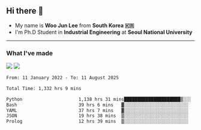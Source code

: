 ## Hi there 👋

- My name is **Woo Jun Lee** from **South Korea 🇰🇷**
- I'm Ph.D Student in **Industrial Engineering** at **Seoul National University**

---

### What I've made

<a href="https://share.streamlit.io/tomtom1103/kuiai_hackathon_2022/main/JL_app.py"><img src="https://img.shields.io/badge/Journey Lee-161B22?style=for-the-badge&logo=streamlit&logoColor=FF4B4B"/></a> <a href="https://jeon-100.github.io/Dangzang/"><img src="https://img.shields.io/badge/당신을 위한 장학금, 당장!-161B22?style=for-the-badge&logo=react&logoColor=#61DAFB"/></a>

<!--START_SECTION:waka-->

```txt
From: 11 January 2022 - To: 11 August 2025

Total Time: 1,332 hrs 9 mins

Python                     1,138 hrs 31 mins█████████████████████▒░░░   84.90 %
Bash                       39 hrs 6 mins   ▓░░░░░░░░░░░░░░░░░░░░░░░░   02.92 %
YAML                       37 hrs 7 mins   ▓░░░░░░░░░░░░░░░░░░░░░░░░   02.77 %
JSON                       19 hrs 38 mins  ▒░░░░░░░░░░░░░░░░░░░░░░░░   01.46 %
Prolog                     12 hrs 39 mins  ▒░░░░░░░░░░░░░░░░░░░░░░░░   00.94 %
```

<!--END_SECTION:waka-->
